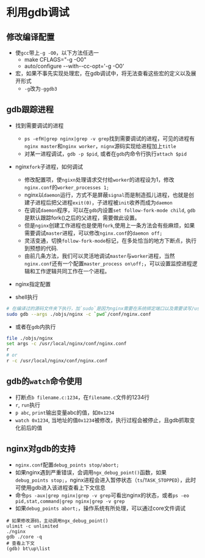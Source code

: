 # 利用gdb调试

## 修改编译配置 
- 使`gcc`带上`-g -O0`，以下方法任选一
    + make CFLAGS="-g -O0"
    + auto/configure --with--cc-opt='-g -O0'
- 宏，如果不事先实现处理宏，在gdb调试中，将无法查看这些宏的定义以及展开形式
    + `-g`改为`-ggdb3`

## gdb跟踪进程

- 找到需要调试的进程
    + `ps -efH|grep nginx|grep -v grep`找到需要调试的进程，可见的进程有`nginx master`和`nginx worker`，`nignx`源码实现给进程加上`title`
    + 对某一进程调试，`gdb -p $pid`, 或者在`gdb`内命令行执行`attach $pid`

- nginx`fork`子进程，如何调试
    + 修改配置项，使`ngixn`处理请求交付给`worker`的进程设为1，修改`nginx.conf`的`worker_processes 1;`
    + nginx以`daemon`运行，方式不是屏蔽`signal`而是制造孤儿进程，也就是创建子进程后把父进程`exit(0)`，子进程被`init`收养而成为`daemon`
    + 在调试`daemon`程序，可以在`gdb`内设置`set follow-fork-mode child`, `gdb`是默认跟踪fork()之后的父进程，需要做此设置。
    + 但是`nginx`创建工作进程也是使用`fork`,使用上一条方法会有些麻烦，如果需要调试`master`进程，可以修改`nginx.conf`的`daemon off;`
    + 灵活变通，切换`follow-fork-mode`标记，在多处恰当的地方下断点，执行到预想的代码.
    + 由前几条方法，我们可以灵活地调试`master`与`worker`进程，当然`nginx.conf`还有一个配置`master_process on\off;`，可以设置监控进程逻辑和工作逻辑共同工作在一个进程。

- nginx指定配置

+ shell执行

```sh
# 在编译过的源码文件夹下执行，加`sudo`是因为nginx需要在系统绑定端口以及需要读写/usr/local/nginx/log等文件
sudo gdb --args ./objs/nginx -c `pwd`/conf/nginx.conf
````

+ 或者在`gdb`内执行

```sh
file ./objs/nginx
set args -c /usr/local/nginx/conf/nginx.conf
r
# or
r -c /usr/local/nginx/conf/nginx.conf
```

## gdb的`watch`命令使用

- 打断点`b filename.c:1234`，在`filename.c`文件的1234行
- `r`, `run`执行
- `p abc`, `print`输出变量abc的值，如`0x1234`
- `watch 0x1234`, 当地址的值`0x1234`被修改，执行过程会被停止，且gdb抓取变化前后的值

## nginx对gdb的支持

- `nginx.conf`配置`debug_points stop/abort;`
- 如果nginx遇到严重错误，会调用`ngx_debug_point()`函数，如果`debug_points stop;`，nginx进程会进入暂停状态（`ts`/`TASK_STOPPED`），此时可使用gdb进入该进程查看上下文信息
- 命令`ps -aux|grep nginx|grep -v grep`可看出nginx的状态，或者`ps -eo pid,stat,command|grep nginx|grep -v grep`
- 如果`debug_points abort;`，操作系统有所处理，可以通过core文件调试

```
# 如果修改源码，主动调用ngx_debug_point()
ulimit -c unlimited
./nginx
gdb ./core -q
# 查看上下文
(gdb) bt\up\list
```
